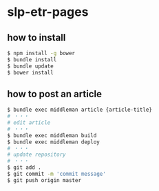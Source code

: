 # slp-etr-pages

## how to install

```sh
$ npm install -g bower
$ bundle install
$ bundle update
$ bower install
```

## how to post an article

```sh
$ bundle exec middleman article {article-title}
# ・・・
# edit article
# ・・・
$ bundle exec middleman build
$ bundle exec middleman deploy
# ・・・
# update repository
# ・・・
$ git add .
$ git commit -m 'commit message'
$ git push origin master
```

